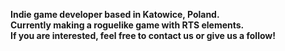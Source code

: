 **Indie game developer based in Katowice, Poland. 
<br>Currently making a roguelike game with RTS elements.</br>
If you are interested, feel free to contact us or give us a follow!**
<br></br>